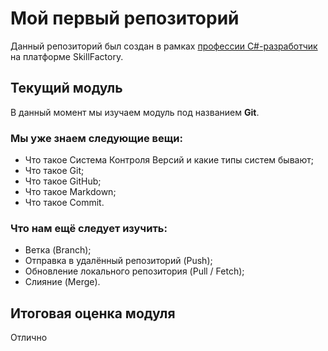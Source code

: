 # Мой первый репозиторий

Данный репозиторий был создан в рамках [профессии C#-разработчик](https://skillfactory.ru/csharp) на платформе SkillFactory.

## Текущий модуль
В данный момент мы изучаем модуль под названием **Git**.

### Мы уже знаем следующие вещи:
* Что такое Система Контроля Версий и какие типы систем бывают;
* Что такое Git;
* Что такое GitHub;
* Что такое Markdown;
* Что такое Commit.

### Что нам ещё следует изучить:
* Ветка (Branch);
* Отправка в удалённый репозиторий (Push);
* Обновление локального репозитория (Pull / Fetch);
* Слияние (Merge).

## Итоговая оценка модуля
Отлично

